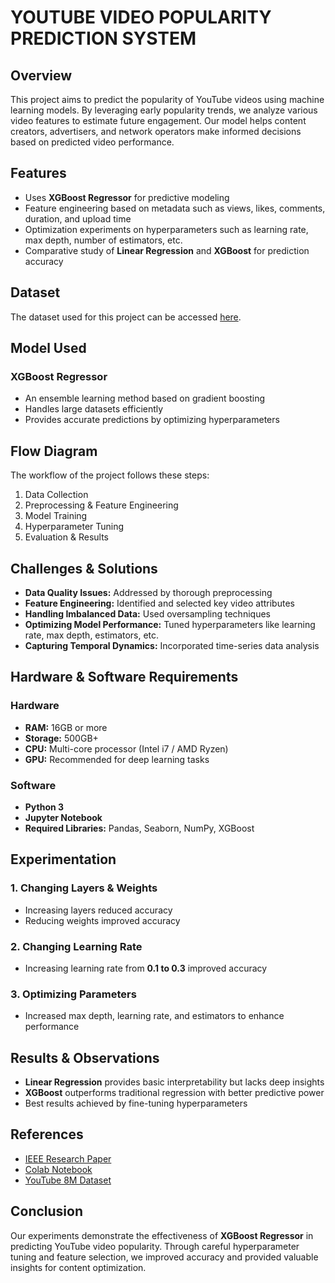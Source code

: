 # YOUTUBE VIDEO POPULARITY PREDICTION SYSTEM

## Overview
This project aims to predict the popularity of YouTube videos using machine learning models. By leveraging early popularity trends, we analyze various video features to estimate future engagement. Our model helps content creators, advertisers, and network operators make informed decisions based on predicted video performance.

## Features
- Uses **XGBoost Regressor** for predictive modeling
- Feature engineering based on metadata such as views, likes, comments, duration, and upload time
- Optimization experiments on hyperparameters such as learning rate, max depth, number of estimators, etc.
- Comparative study of **Linear Regression** and **XGBoost** for prediction accuracy

## Dataset
The dataset used for this project can be accessed [here](https://drive.google.com/drive/folders/1jT3CGME4u2EFKSniXYCN9YlB5RTaSZ34?usp=sharing).

## Model Used
### **XGBoost Regressor**
- An ensemble learning method based on gradient boosting
- Handles large datasets efficiently
- Provides accurate predictions by optimizing hyperparameters

## Flow Diagram
The workflow of the project follows these steps:
1. Data Collection
2. Preprocessing & Feature Engineering
3. Model Training
4. Hyperparameter Tuning
5. Evaluation & Results

## Challenges & Solutions
- **Data Quality Issues:** Addressed by thorough preprocessing
- **Feature Engineering:** Identified and selected key video attributes
- **Handling Imbalanced Data:** Used oversampling techniques
- **Optimizing Model Performance:** Tuned hyperparameters like learning rate, max depth, estimators, etc.
- **Capturing Temporal Dynamics:** Incorporated time-series data analysis

## Hardware & Software Requirements
### **Hardware**
- **RAM:** 16GB or more
- **Storage:** 500GB+
- **CPU:** Multi-core processor (Intel i7 / AMD Ryzen)
- **GPU:** Recommended for deep learning tasks

### **Software**
- **Python 3**
- **Jupyter Notebook**
- **Required Libraries:** Pandas, Seaborn, NumPy, XGBoost

## Experimentation
### 1. Changing Layers & Weights
- Increasing layers reduced accuracy
- Reducing weights improved accuracy

### 2. Changing Learning Rate
- Increasing learning rate from **0.1 to 0.3** improved accuracy

### 3. Optimizing Parameters
- Increased max depth, learning rate, and estimators to enhance performance

## Results & Observations
- **Linear Regression** provides basic interpretability but lacks deep insights
- **XGBoost** outperforms traditional regression with better predictive power
- Best results achieved by fine-tuning hyperparameters

## References
- [IEEE Research Paper](https://ieeexplore.ieee.org/document/7450136/authors#authors)
- [Colab Notebook](https://colab.research.google.com/drive/1J2_vKWgv2PHvPVRak2RCOthdeNZ5A66M)
- [YouTube 8M Dataset](https://research.google.com/youtube8m/)


## Conclusion
Our experiments demonstrate the effectiveness of **XGBoost Regressor** in predicting YouTube video popularity. Through careful hyperparameter tuning and feature selection, we improved accuracy and provided valuable insights for content optimization.

